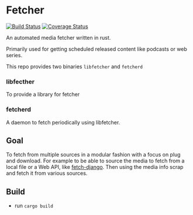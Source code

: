 # Fetcher

[![Build Status](https://travis-ci.org/zyphrus/fetcher.svg)](https://travis-ci.org/zyphrus/fetcher)
[![Coverage Status](https://coveralls.io/repos/zyphrus/fetcher/badge.svg)](https://coveralls.io/r/zyphrus/fetcher)

An automated media fetcher written in rust.


Primarily used for getting scheduled released content like podcasts or
web series.


This repo provides two binaries `libfetcher` and `fetcherd`

### libfecther

To provide a library for fetcher

### fetcherd

A daemon to fetch periodically using libfetcher.

## Goal

To fetch from multiple sources in a modular fashion with a focus on plug and download.
For example to be able to source the media to fetch from a local file or a Web
API, like [fetch-django](https://github.com/zyphrus/fetch-django).
Then using the media info scrap and fetch it from various sources.

## Build

- run `cargo build`
